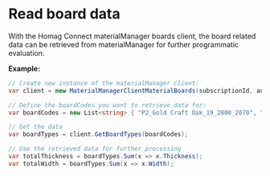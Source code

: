 <h1 id="readBoardData"> Read board data</h1>

With the Homag Connect materialManager boards client, the board related data can be retrieved from materialManager for further programmatic evaluation.

<strong>Example:</strong>

```csharp
// Create new instance of the materialManager client:
var client = new MaterialManagerClientMaterialBoards(subscriptionId, authorizationKey);

// Define the boardCodes you want to retrieve data for:
var boardCodes = new List<string> { "P2_Gold Craft Oak_19_2800_2070", "P2_Weiss_19_2800_2070" };

// Get the data
var boardTypes = client.GetBoardTypes(boardCodes);

// Use the retrieved data for further processing
var totalThickness = boardTypes.Sum(x => x.Thickness);
var totalWidth = boardTypes.Sum(x => x.Width);
```


